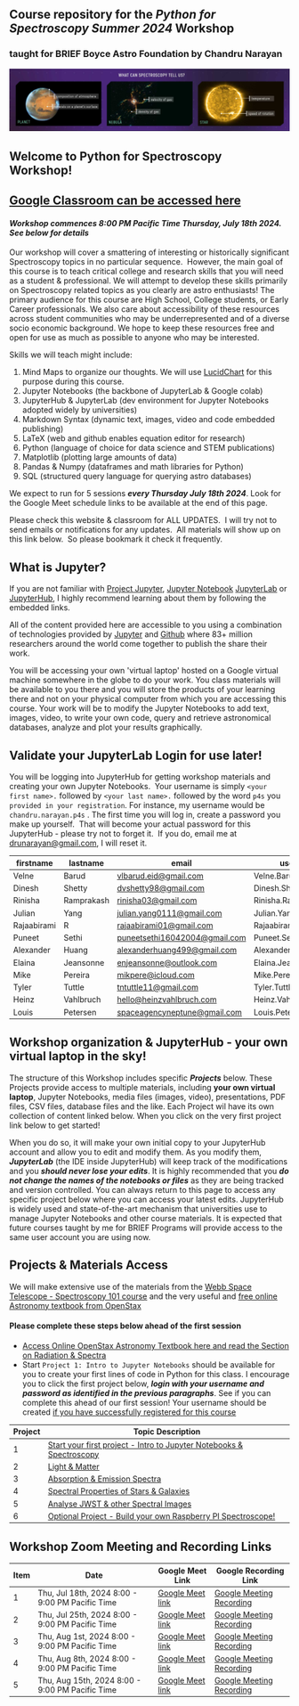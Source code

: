 ## Course repository for the ***Python for Spectroscopy Summer 2024*** Workshop 
### taught for BRIEF Boyce Astro Foundation by Chandru Narayan

![spect](SpectroscopyTellsUs.jpg)

## Welcome to Python for Spectroscopy Workshop! 
## [Google Classroom can be accessed here](https://classroom.google.com/c/NzAxMDY5MTYyMTkx)

#### ***Workshop commences 8:00 PM Pacific Time Thursday, July 18th 2024. See below for details***

Our workshop will cover a smattering of interesting or historically significant Spectroscopy topics in no particular sequence.  However, the main goal of this course is to teach critical college and research skills that you will need as a student & professional. We will attempt to develop these skills primarily on Spectroscopy related topics as you clearly are astro enthusiasts!  The primary audience for this course are High School, College students, or Early Career professionals. We also care about accessibility of these resources across student communities who may be underrepresented and of a diverse socio economic background. We hope to keep these resources free and open for use as much as possible to anyone who may be interested.  

Skills we will teach might include:
1. Mind Maps to organize our thoughts. We will use [LucidChart](https://www.lucidchart.com/pages/landing?utm_source=google&utm_medium=cpc&utm_campaign=_chart_en_us_mixed_rlsa_brand_exact&km_CPC_CampaignId=20744746494&km_CPC_AdGroupID=163925669228&km_CPC_Keyword=lucidchart&km_CPC_MatchType=e&km_CPC_ExtensionID=&km_CPC_Network=g&km_CPC_AdPosition=&km_CPC_Creative=679878152768&km_CPC_TargetID=aud-2227034459243:kwd-33511936169&km_CPC_Country=9033313&km_CPC_Device=c&km_CPC_placement=&km_CPC_target=&gad_source=1&gclid=Cj0KCQjw-uK0BhC0ARIsANQtgGN0flS_Pc3KUR2rcDT09ZjBpaziv3CXT0_s9x3jVwOnU_m1EnBVz7AaAp7cEALw_wcB) for this purpose during this course.
1. Jupyter Notebooks (the backbone of JupyterLab & Google colab)
1. JupyterHub & JupyterLab (dev environment for Jupyter Notebooks adopted widely by universities)
1. Markdown Syntax (dynamic text, images, video and code embedded publishing)
1. LaTeX (web and github enables equation editor for research)
1. Python (language of choice for data science and STEM publications)
1. Matplotlib (plotting large amounts of data)
1. Pandas & Numpy (dataframes and math libraries for Python)
1. SQL (structured query language for querying astro databases)

We expect to run for 5 sessions ***every Thursday July 18th 2024***. Look for the Google Meet schedule links to be available at the end of this page. 

Please check this website & classroom for ALL UPDATES.  I will try not to send emails or notifications for any updates.  All materials will show up on this link below.  So please bookmark it check it frequently. 

## What is Jupyter?

If you are not familiar with [Project Jupyter](http://jupyter.org/), [Jupyter Notebook](https://jupyter.org/try-jupyter/retro/notebooks/?path=notebooks/Intro.ipynb) [JupyterLab](https://jupyter.org/try-jupyter/retro/notebooks/?path=notebooks/Intro.ipynb) or [JupyterHub](http://jupyter.org/hub), I highly recommend learning about them by following the embedded links.  

All of the content provided here are accessible to you using a combination of technologies provided by [Jupyter](http://jupyter.org/) and [Github](https://github.com/) where 83+ million researchers around the world come together to publish the share their work.  

You will be accessing your own 'virtual laptop' hosted on a Google virtual machine somewhere in the globe to do your work.  You class materials will be available to you there and you will store the products of your learning there and not on your physical computer from which you are accessing this course. Your work will be to modify the Jupyter Notebooks to add text, images, video, to write your own code, query and retrieve astronomical databases, analyze and plot your results graphically.

## Validate your JupyterLab Login for use later!

You will be logging into JupyterHub for getting workshop materials and creating your own Jupyter Notebooks.  Your username is simply ```<your first name>.``` followed by ```<your last name>.``` followed by the word ```p4s``` you ```provided in your registration```. For instance, my username would be ```chandru.narayan.p4s```  . The first time you will log in, create a password you make up yourself.  That will become your actual password for this JupyterHub - please try not to forget it.  If you do, email me at drunarayan@gmail.com, I will reset it.

firstname|lastname|email|username
---|---|---|---
Velne|Barud|vlbarud.eid@gmail.com|Velne.Barud.p4s
Dinesh|Shetty|dvshetty98@gmail.com|Dinesh.Shetty.p4s
Rinisha|Ramprakash|rinisha03@gmail.com|Rinisha.Ramprakash.p4s
Julian|Yang|julian.yang0111@gmail.com|Julian.Yang.p4s
Rajaabirami|R|rajaabirami01@gmail.com|Rajaabirami.R.p4s
Puneet|Sethi|puneetsethi16042004@gmail.com|Puneet.Sethi.p4s
Alexander|Huang|alexanderhuang499@gmail.com|Alexander.Huang.p4s
Elaina|Jeansonne|enjeansonne@outlook.com|Elaina.Jeansonne.p4s
Mike|Pereira|mikpere@icloud.com|Mike.Pereira.p4s
Tyler|Tuttle|tntuttle11@gmail.com|Tyler.Tuttle.p4s
Heinz|Vahlbruch|hello@heinzvahlbruch.com|Heinz.Vahlbruch.p4s
Louis|Petersen|spaceagencyneptune@gmail.com|Louis.Petersen.p4s

## Workshop organization & JupyterHub - your own virtual laptop in the sky!

The structure of this Workshop includes specific ***Projects*** below.  These Projects provide access to multiple materials, including **your own virtual laptop**, Jupyter Notebooks, media files (images, video), presentations, PDF files, CSV files, database files and the like.  Each Project wil have its own collection of content linked below.  When you click on the very first project link below to get started!

When you do so, it will make your own initial copy to your JupyterHub account and allow you to edit and modify them.  As you modify them, ***JupyterLab*** (the IDE inside JupyterHub) will keep track of the modifications and you ***should never lose your edits***.  It is highly recommended that you ***do not change the names of the notebooks or files*** as they are being tracked and version controlled. You can always return to this page to access any specific project below where you can access your latest edits.  JupyterHub is widely used and state-of-the-art mechanism that universities use to manage Jupyter Notebooks and other course materials.  It is expected that future courses taught by me for BRIEF Programs will provide access to the same user account you are using now.

## Projects & Materials Access
We will make extensive use of the materials from the [Webb Space Telescope - Spectroscopy 101 course](https://webbtelescope.org/contents/articles/spectroscopy-101--introduction) and the very useful and [free online Astronomy textbook from OpenStax](https://openstax.org/details/books/astronomy-2e)

#### Please complete these steps below ahead of the first session
* [Access Online OpenStax Astronomy Textbook here and read the Section on Radiation & Spectra](https://openstax.org/books/astronomy-2e/pages/5-thinking-ahead)
* Start ```Project 1: Intro to Jupyter Notebooks``` should be available for you to create your first lines of code in Python for this class.  I encourage you to click the first project below, ***login with your username and password as identified in the previous paragraphs***. See if you can complete this ahead of our first session!  Your username should be created [if you have successfully registered for this course](https://docs.google.com/forms/d/e/1FAIpQLSf1maaYNhONbsg75rNPMYaQUyUP8SZHVcrIb6i7c0BvTOqbSQ/viewform)


Project|Topic Description
---|---
1|<a href="https://drunarayan.github.io/python4spectroscopy/intro_jupyter_python" target="_blank">Start your first project - Intro to Jupyter Notebooks & Spectroscopy</a>
2|<a href="https://drunarayan.github.io/python4spectroscopy/keplerian_orbits" target="_blank">Light & Matter</a>
3|<a href="https://drunarayan.github.io/python4spectroscopy/star_magnitudes" target="_blank">Absorption & Emission Spectra</a>
4|<a href="https://drunarayan.github.io/python4spectroscopy/half_a_mil" target="_blank">Spectral Properties of Stars & Galaxies</a>
5|<a href="https://drunarayan.github.io/python4spectroscopy/cluster_hrd" target="_blank">Analyse JWST & other Spectral Images</a>
6|<a href="https://drunarayan.github.io/python4spectroscopy/cluster_hrd" target="_blank">Optional Project - Build your own Raspberry PI Spectroscope!</a>



## Workshop Zoom Meeting and Recording Links 

Item|Date|Google Meet Link|Google Recording Link
---|---|---|---
1|Thu, Jul 18th, 2024 8:00 - 9:00 PM Pacific Time|[Google Meet link](https://meet.google.com/dqv-dvez-exk)|[Google Meeting Recording](https://drive.google.com/file/d/1k3GLDfvOFVycK48Wfdc7Ec7CMMy6cMjP/view?usp=sharing)
2|Thu, Jul 25th, 2024 8:00 - 9:00 PM Pacific Time|[Google Meet link](https://meet.google.com/dqv-dvez-exk)|[Google Meeting Recording](TBD)
3|Thu, Aug 1st, 2024 8:00 - 9:00 PM Pacific Time|[Google Meet link](https://meet.google.com/dqv-dvez-exk)|[Google Meeting Recording](TBD)
4|Thu, Aug 8th, 2024 8:00 - 9:00 PM Pacific Time|[Google Meet link](https://meet.google.com/dqv-dvez-exk)|[Google Meeting Recording](TBD)
5|Thu, Aug 15th, 2024 8:00 - 9:00 PM Pacific Time|[Google Meet link](https://meet.google.com/dqv-dvez-exk)|[Google Meeting Recording](TBD)


 
